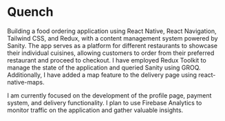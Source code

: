 # Quench
Building a food ordering application using React Native, React Navigation, Tailwind CSS, and Redux, with a content management system powered by Sanity. The app serves as a platform for different restaurants to showcase their individual cuisines, allowing customers to order from their preferred restaurant and proceed to checkout. I have employed Redux Toolkit to manage the state of the application and queried Sanity using GROQ. Additionally, I have added a map feature to the delivery page using react-native-maps.

I am currently focused on the development of the profile page, payment system, and delivery functionality. I plan to use Firebase Analytics to monitor traffic on the application and gather valuable insights.
